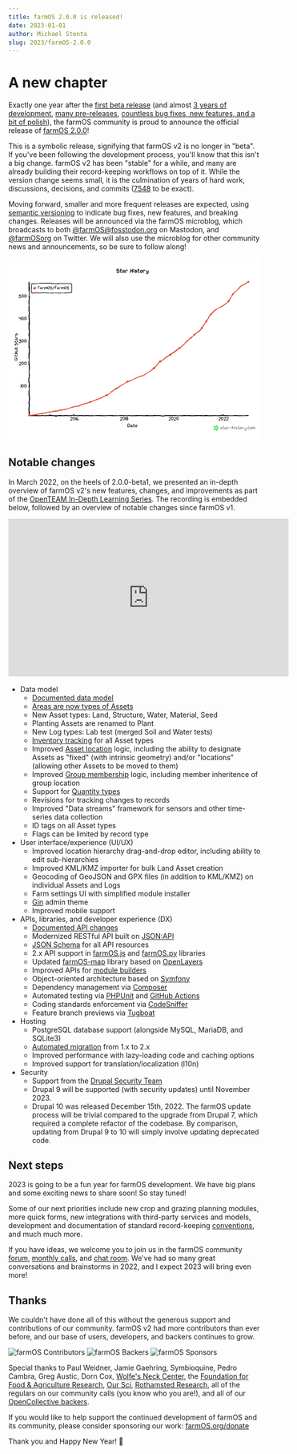 ```yaml
---
title: farmOS 2.0.0 is released!
date: 2023-01-01
author: Michael Stenta
slug: 2023/farmOS-2.0.0
---
```


# A new chapter

Exactly one year after the [first beta release](https://github.com/farmOS/farmOS/releases/tag/2.0.0-beta1)
(and almost [3 years of development](https://github.com/farmOS/farmOS/graphs/contributors),
[many pre-releases](https://github.com/farmOS/farmOS/releases),
[countless bug fixes, new features, and a bit of polish](https://github.com/farmOS/farmOS/blob/2.0.0/CHANGELOG.md)),
the farmOS community is proud to announce the official release of
[farmOS 2.0.0](https://github.com/farmOS/farmOS/releases/tag/2.0.0)!

This is a symbolic release, signifying that farmOS v2 is no longer in "beta". If
you've been following the development process, you'll know that this isn't a
big change. farmOS v2 has been "stable" for a while, and many are already
building their record-keeping workflows on top of it. While the version change
seems small, it is the culmination of years of hard work, discussions,
decisions, and commits
([7548](https://github.com/farmOS/farmOS/commits/2.0.0) to be exact).

Moving forward, smaller and more frequent releases are expected, using
[semantic versioning](https://semver.org/) to indicate bug fixes, new features,
and breaking changes. Releases will be announced via the farmOS microblog, which
broadcasts to both [@farmOS@fosstodon.org](https://fosstodon.org/@farmOS) on
Mastodon, and [@farmOSorg](https://twitter.com/farmOSorg) on Twitter. We will
also use the microblog for other community news and announcements, so be sure to
follow along!

![farmOS GitHub Star History](./star-history-20221231.png)

## Notable changes

In March 2022, on the heels of 2.0.0-beta1, we presented an in-depth overview of
farmOS v2's new features, changes, and improvements as part of the
[OpenTEAM In-Depth Learning Series](https://openteam.community/in-depth/). The
recording is embedded below, followed by an overview of notable changes since
farmOS v1.

<iframe width="560" height="315" src="https://www.youtube.com/embed/bruJH5ubBuA" title="YouTube video player" frameborder="0" allow="accelerometer; autoplay; clipboard-write; encrypted-media; gyroscope; picture-in-picture" allowfullscreen></iframe>

- Data model
  - [Documented data model](https://farmOS.org/model)
  - [Areas are now types of Assets](https://farmos.org/development/api/changes/#areas)
  - New Asset types: Land, Structure, Water, Material, Seed
  - Planting Assets are renamed to Plant
  - New Log types: Lab test (merged Soil and Water tests)
  - [Inventory tracking](https://farmos.org/model/logic/inventory/) for all
    Asset types
  - Improved [Asset location](https://farmos.org/model/logic/location/) logic,
    including the ability to designate Assets as "fixed" (with intrinsic
    geometry) and/or "locations" (allowing other Assets to be moved to them)
  - Improved [Group membership](https://farmos.org/model/logic/group/) logic,
    including member inheritence of group location
  - Support for [Quantity types](https://farmos.org/model/type/quantity/#type)
  - Revisions for tracking changes to records
  - Improved "Data streams" framework for sensors and other time-series data
    collection
  - ID tags on all Asset types
  - Flags can be limited by record type
- User interface/experience (UI/UX)
  - Improved location hierarchy drag-and-drop editor, including ability to edit
    sub-hierarchies
  - Improved KML/KMZ importer for bulk Land Asset creation
  - Geocoding of GeoJSON and GPX files (in addition to KML/KMZ) on individual
    Assets and Logs
  - Farm settings UI with simplified module installer
  - [Gin](https://www.lullabot.com/podcasts/lullabot-podcast/gin-admin-theme-drupals-future-ui)
    admin theme
  - Improved mobile support
- APIs, libraries, and developer experience (DX)
  - [Documented API changes](https://farmos.org/development/api/changes/)
  - Modernized RESTful API built on [JSON:API](https://jsonapi.org/)
  - [JSON Schema](https://json-schema.org/) for all API resources
  - 2.x API support in [farmOS.js](https://github.com/farmOS/farmOS.js) and
    [farmOS.py](https://github.com/farmOS/farmOS.py) libraries
  - Updated [farmOS-map](https://github.com/farmOS/farmOS-map) library based on
    [OpenLayers](https://openlayers.org/)
  - Improved APIs for [module builders](https://farmos.org/development/module/)
  - Object-oriented architecture based on [Symfony](https://symfony.com/)
  - Dependency management via [Composer](https://getcomposer.org/)
  - Automated testing via [PHPUnit](https://phpunit.de/) and
    [GitHub Actions](https://github.com/farmOS/farmOS/actions)
  - Coding standards enforcement via [CodeSniffer](https://github.com/squizlabs/PHP_CodeSniffer)
  - Feature branch previews via [Tugboat](https://www.tugboat.qa/)
- Hosting
  - PostgreSQL database support (alongside MySQL, MariaDB, and SQLite3)
  - [Automated migration](https://farmos.org/hosting/migration/) from 1.x to 2.x
  - Improved performance with lazy-loading code and caching options
  - Improved support for translation/localization (l10n)
- Security
  - Support from the [Drupal Security Team](https://www.drupal.org/drupal-security-team)
  - Drupal 9 will be supported (with security updates) until November 2023.
  - Drupal 10 was released December 15th, 2022. The farmOS update process will
    be trivial compared to the upgrade from Drupal 7, which required a complete
    refactor of the codebase. By comparison, updating from Drupal 9 to 10 will
    simply involve updating deprecated code.

## Next steps

2023 is going to be a fun year for farmOS development. We have big plans and
some exciting news to share soon! So stay tuned!

Some of our next priorities include new crop and grazing planning modules, more
quick forms, new integrations with third-party services and models, development
and documentation of standard record-keeping
[conventions](https://farmos.org/model/convention/), and much much more.

If you have ideas, we welcome you to join us in the farmOS community
[forum](https://farmos.discourse.group/),
[monthly calls](https://farmos.org/community/monthly-call/), and
[chat room](https://app.element.io/#/room/#farmOS:matrix.org). We've had so many
great conversations and brainstorms in 2022, and I expect 2023 will bring even
more!

## Thanks

We couldn't have done all of this without the generous support and contributions
of our community. farmOS v2 had more contributors than ever before, and our base
of users, developers, and backers continues to grow.

![farmOS Contributors](https://opencollective.com/farmOS/contributors.svg?width=890&button=false)
![farmOS Backers](https://opencollective.com/farmOS/backers.svg?width=890&button=false)
![farmOS Sponsors](https://opencollective.com/farmOS/sponsors.svg?width=890&button=false)

Special thanks to Paul Weidner, Jamie Gaehring, Symbioquine, Pedro Cambra, Greg
Austic, Dorn Cox, [Wolfe's Neck Center](https://www.wolfesneck.org/),
the [Foundation for Food & Agriculture Research](https://foundationfar.org/),
[Our Sci](https://www.our-sci.net/),
[Rothamsted Research](https://www.rothamsted.ac.uk/), all of the regulars on
our community calls (you know who you are!), and all of our
[OpenCollective backers](https://opencollective.com/farmOS).

If you would like to help support the continued development of farmOS and its
community, please consider sponsoring our work:
[farmOS.org/donate](https://farmos.org/donate/)

Thank you and Happy New Year! 🎉
